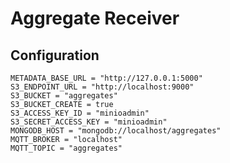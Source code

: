 # Aggregate Receiver




## Configuration

    METADATA_BASE_URL = "http://127.0.0.1:5000"
    S3_ENDPOINT_URL = "http://localhost:9000"
    S3_BUCKET = "aggregates"
    S3_BUCKET_CREATE = true
    S3_ACCESS_KEY_ID = "minioadmin"
    S3_SECRET_ACCESS_KEY = "minioadmin"
    MONGODB_HOST = "mongodb://localhost/aggregates"
    MQTT_BROKER = "localhost"
    MQTT_TOPIC = "aggregates"
